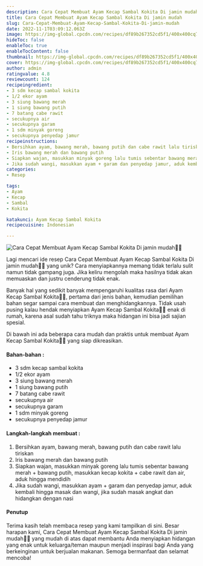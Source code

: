 ```yaml
---
description: Cara Cepat Membuat Ayam Kecap Sambal Kokita Di jamin mudah"
title: Cara Cepat Membuat Ayam Kecap Sambal Kokita Di jamin mudah
slug: Cara-Cepat-Membuat-Ayam-Kecap-Sambal-Kokita-Di-jamin-mudah
date: 2022-11-1T03:09:12.063Z
image: https://img-global.cpcdn.com/recipes/df89b267352cd5f1/400x400cq70/photo.jpg
hideToc: false
enableToc: true
enableTocContent: false
thumbnail: https://img-global.cpcdn.com/recipes/df89b267352cd5f1/400x400cq70/photo.jpg
cover: https://img-global.cpcdn.com/recipes/df89b267352cd5f1/400x400cq70/photo.jpg
author: admin
ratingvalue: 4.8
reviewcount: 124
recipeingredient:
- 3 sdm kecap sambal kokita
- 1/2 ekor ayam
- 3 siung bawang merah
- 1 siung bawang putih
- 7 batang cabe rawit
- secukupnya air
- secukupnya garam
- 1 sdm minyak goreng
- secukupnya penyedap jamur
recipeinstructions:
- Bersihkan ayam, bawang merah, bawang putih dan cabe rawit lalu tiriskan
- Iris bawang merah dan bawang putih
- Siapkan wajan, masukkan minyak goreng lalu tumis sebentar bawang merah + bawang putih, masukkan kecap kokita + cabe rawit dan air, aduk hingga mendidih
- Jika sudah wangi, masukkan ayam + garam dan penyedap jamur, aduk kembali hingga masak dan wangi, jika sudah masak angkat dan hidangkan dengan nasi
categories:
- Resep

tags:
- Ayam
- Kecap
- Sambal
- Kokita

katakunci: Ayam Kecap Sambal Kokita
recipecuisine: Indonesian

---
```


![Cara Cepat Membuat Ayam Kecap Sambal Kokita Di jamin mudah👩‍🍳](https://img-global.cpcdn.com/recipes/df89b267352cd5f1/400x400cq70/photo.jpg)

Lagi mencari ide resep Cara Cepat Membuat Ayam Kecap Sambal Kokita Di jamin mudah👩‍🍳 yang unik? Cara menyiapkannya memang tidak terlalu sulit namun tidak gampang juga. Jika keliru mengolah maka hasilnya tidak akan memuaskan dan justru cenderung tidak enak.

Banyak hal yang sedikit banyak mempengaruhi kualitas rasa dari Ayam Kecap Sambal Kokita👩‍🍳, pertama dari jenis bahan, kemudian pemilihan bahan segar sampai cara membuat dan menghidangkannya. Tidak usah pusing kalau hendak menyiapkan Ayam Kecap Sambal Kokita👩‍🍳 enak di rumah, karena asal sudah tahu triknya maka hidangan ini bisa jadi sajian spesial.

Di bawah ini ada beberapa cara mudah dan praktis untuk membuat Ayam Kecap Sambal Kokita👩‍🍳 yang siap dikreasikan.

<!--inarticleads1-->

#### Bahan-bahan :

- 3 sdm kecap sambal kokita
- 1/2 ekor ayam
- 3 siung bawang merah
- 1 siung bawang putih
- 7 batang cabe rawit
- secukupnya air
- secukupnya garam
- 1 sdm minyak goreng
- secukupnya penyedap jamur

<!--inarticleads2-->

#### Langkah-langkah membuat :

1. Bersihkan ayam, bawang merah, bawang putih dan cabe rawit lalu tiriskan
1. Iris bawang merah dan bawang putih
1. Siapkan wajan, masukkan minyak goreng lalu tumis sebentar bawang merah + bawang putih, masukkan kecap kokita + cabe rawit dan air, aduk hingga mendidih
1. Jika sudah wangi, masukkan ayam + garam dan penyedap jamur, aduk kembali hingga masak dan wangi, jika sudah masak angkat dan hidangkan dengan nasi

#### Penutup

Terima kasih telah membaca resep yang kami tampilkan di sini. Besar harapan kami, Cara Cepat Membuat Ayam Kecap Sambal Kokita Di jamin mudah👩‍🍳 yang mudah di atas dapat membantu Anda menyiapkan hidangan yang enak untuk keluarga/teman maupun menjadi inspirasi bagi Anda yang berkeinginan untuk berjualan makanan. Semoga bermanfaat dan selamat mencoba!